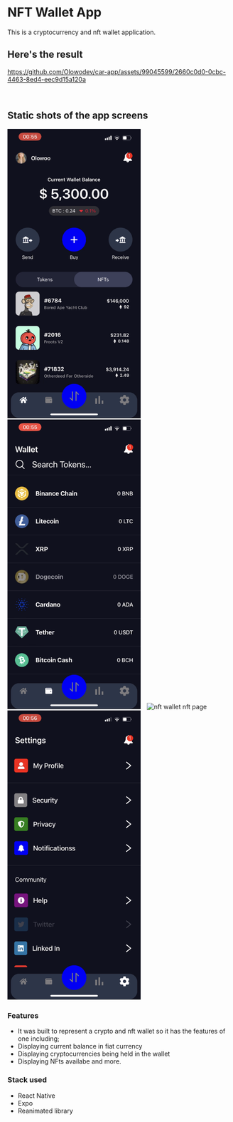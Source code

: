 # **NFT Wallet App**

This is a cryptocurrency and nft wallet application.

## Here's the result


https://github.com/Olowodev/car-app/assets/99045599/2660c0d0-0cbc-4463-8ed4-eec9d15a120a


<br>

## Static shots of the app screens

<img src="./assets/images/236F5AB2-25AF-462B-8018-47CF0AB68513.png" alt="nft wallet homepage" style="width: 300px;margin-right: 10px;" />
<img src="./assets/images/277C32E1-AAEC-45B5-AA38-578694DA4474.png" alt="nft wallet token page" style="width: 300px;margin-right: 10px;" />
<img src="./assets/images/9B5988B4-E6DD-4A29-A323-F706FEF83B7A.png" alt="nft wallet nft page" style="width: 300px;margin-right: 10px;" />
<img src="./assets/images/4C01A50D-751E-442A-A726-563DB15E6BF1.png" alt="nft walet profile page" style="width: 300px;" />

<br>

### Features

- It was built to represent a crypto and nft wallet so it has the features of one including;
- Displaying current balance in fiat currency
- Displaying cryptocurrencies being held in the wallet
- Displaying NFts availabe and more.

### Stack used

- React Native
- Expo
- Reanimated library
